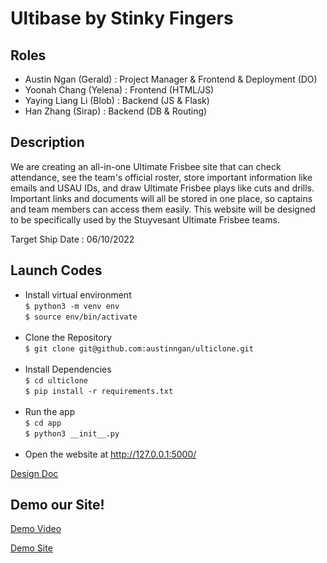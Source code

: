 # Ultibase by Stinky Fingers

## Roles
- Austin Ngan (Gerald) : Project Manager & Frontend & Deployment (DO)
- Yoonah Chang (Yelena) : Frontend (HTML/JS)
- Yaying Liang Li (Blob) :  Backend (JS & Flask)
- Han Zhang (Sirap) :  Backend (DB & Routing)

## Description
We are creating an all-in-one Ultimate Frisbee site that can check attendance, see the team's official roster, store important information like emails and USAU IDs, and draw Ultimate Frisbee plays like cuts and drills. Important links and documents will all be stored in one place, so captains and team members can access them easily. This website will be designed to be specifically used by the Stuyvesant Ultimate Frisbee teams.
  
Target Ship Date : 06/10/2022  
  
## Launch Codes
- Install virtual environment <br>
```$ python3 -m venv env``` <br>
```$ source env/bin/activate``` <br><br>
- Clone the Repository <br>
```$ git clone git@github.com:austinngan/ulticlone.git``` <br><br>
- Install Dependencies <br>
```$ cd ulticlone ``` <br>
```$ pip install -r requirements.txt``` <br><br> 
- Run the app <br>
```$ cd app```<br>
```$ python3 __init__.py``` <br><br>
- Open the website at http://127.0.0.1:5000/

[Design Doc](https://docs.google.com/document/d/1f4UatT9PReG1F0slmrjlT9d8N_y9Fge4Olmw74rRP58/edit?usp=sharing)

## Demo our Site!
[Demo Video](https://www.youtube.com/watch?v=-Eb2DuNrzBI&ab_channel=YayaLiangLi)

[Demo Site](http://142.93.250.25/)
